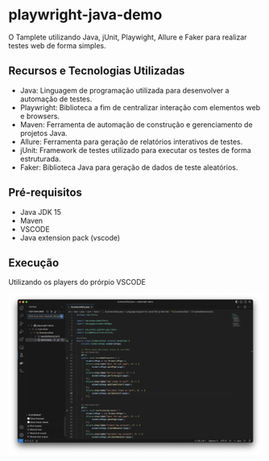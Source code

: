 # playwright-java-demo

O Tamplete utilizando Java, jUnit, Playwight, Allure e Faker para realizar testes web de forma simples.

## Recursos e Tecnologias Utilizadas

- Java: Linguagem de programação utilizada para desenvolver a automação de testes.
- Playwright: Biblioteca a fim de centralizar interação com elementos web e browsers.
- Maven: Ferramenta de automação de construção e gerenciamento de projetos Java.
- Allure: Ferramenta para geração de relatórios interativos de testes.
- jUnit: Framework de testes utilizado para executar os testes de forma estruturada.
- Faker: Biblioteca Java para geração de dados de teste aleatórios.

## Pré-requisitos

- Java JDK 15
- Maven
- VSCODE
- Java extension pack (vscode)

## Execução

Utilizando os players do prórpio VSCODE

![descrição da imagem](execution.png)